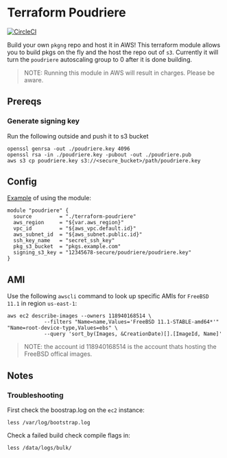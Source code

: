 # Terraform Poudriere

[![CircleCI](https://circleci.com/gh/sarcasticadmin/terraform-poudriere/tree/master.svg?style=shield)](https://circleci.com/gh/sarcasticadmin/terraform-poudriere/tree/master)

Build your own `pkgng` repo and host it in AWS! This terraform module allows you to build pkgs on the fly
and the host the repo out of `s3`. Currently it will turn the `poudriere` autoscaling group to 0 after it
is done building.
> NOTE: Running this module in AWS will result in charges. Please be aware.

## Prereqs
### Generate signing key
Run the following outside and push it to s3 bucket
```
openssl genrsa -out ./poudriere.key 4096
openssl rsa -in ./poudriere.key -pubout -out ./poudriere.pub
aws s3 cp poudriere.key s3://<secure_bucket>/path/poudriere.key
```

## Config
[Example](https://github.com/sarcasticadmin/terraform-poudriere/tree/master/examples/simple/) of using the module:
```
module "poudriere" {
  source         = "./terraform-poudriere"
  aws_region     = "${var.aws_region}"
  vpc_id         = "${aws_vpc.default.id}"
  aws_subnet_id  = "${aws_subnet.public.id}"
  ssh_key_name   = "secret_ssh_key"
  pkg_s3_bucket  = "pkgs.example.com"
  signing_s3_key = "12345678-secure/poudriere/poudriere.key"
}
```

## AMI
Use the following `awscli` command to look up specific AMIs for
`FreeBSD 11.1` in region `us-east-1`:
```
aws ec2 describe-images --owners 118940168514 \
			--filters "Name=name,Values='FreeBSD 11.1-STABLE-amd64*'" "Name=root-device-type,Values=ebs" \
			--query 'sort_by(Images, &CreationDate)[].[ImageId, Name]'
```
> NOTE: the account id 118940168514 is the account thats hosting the FreeBSD
> offical images.

## Notes
### Troubleshooting
First check the boostrap.log on the `ec2` instance:
```
less /var/log/bootstrap.log
```

Check a failed build check compile flags in:
```
less /data/logs/bulk/
```
